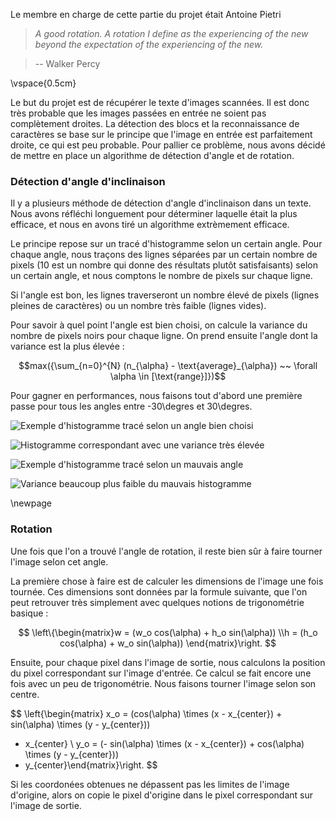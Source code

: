 Le membre en charge de cette partie du projet était Antoine Pietri

> *A good rotation. A rotation I define as the experiencing of the new beyond
> the expectation of the experiencing of the new.*

> -- Walker Percy

\vspace{0.5cm}

Le but du projet est de récupérer le texte d'images scannées. Il est donc très
probable que les images passées en entrée ne soient pas complètement droites.
La détection des blocs et la reconnaissance de caractères se base sur le
principe que l'image en entrée est parfaitement droite, ce qui est peu
probable.
Pour pallier ce problème, nous avons décidé de mettre en place un algorithme de
détection d'angle et de rotation.

### Détection d'angle d'inclinaison

Il y a plusieurs méthode de détection d'angle d'inclinaison dans un texte. Nous
avons réfléchi longuement pour déterminer laquelle était la plus efficace, et
nous en avons tiré un algorithme extrèmement efficace.

Le principe repose sur un tracé d'histogramme selon un certain angle. Pour
chaque angle, nous traçons des lignes séparées par un certain nombre de pixels
(10 est un nombre qui donne des résultats plutôt satisfaisants) selon un
certain angle, et nous comptons le nombre de pixels sur chaque ligne.

Si l'angle est bon, les lignes traverseront un nombre élevé de pixels (lignes
pleines de caractères) ou un nombre très faible (lignes vides).

Pour savoir à quel point l'angle est bien choisi, on calcule la variance du
nombre de pixels noirs pour chaque ligne. On prend ensuite l'angle dont la
variance est la plus élevée :

$$max({\sum_{n=0}^{N} (n_{\alpha} - \text{average}_{\alpha}) ~~ 
\forall \alpha \in [\text{range}]})$$

Pour gagner en performances, nous faisons tout d'abord une première passe pour
tous les angles entre -30\degres et 30\degres.

![Exemple d'histogramme tracé selon un angle bien
choisi](images/threelines2.png)

![Histogramme correspondant avec une variance très
élevée](images/threeproj.png)

![Exemple d'histogramme tracé selon un mauvais angle](images/zerolines2.png)

![Variance beaucoup plus faible du mauvais histogramme](images/zeroproj.png)


\newpage

### Rotation

Une fois que l'on a trouvé l'angle de rotation, il reste bien sûr à faire
tourner l'image selon cet angle.

La première chose à faire est de calculer les dimensions de l'image une fois
tournée. Ces dimensions sont données par la formule suivante, que l'on peut
retrouver très simplement avec quelques notions de trigonométrie basique :

$$
\left\{\begin{matrix}w = (w_o cos(\alpha) + h_o sin(\alpha))
\\h = (h_o cos(\alpha) + w_o sin(\alpha))
\end{matrix}\right.
$$

Ensuite, pour chaque pixel dans l'image de sortie, nous calculons la position
du pixel correspondant sur l'image d'entrée. Ce calcul se fait encore une fois
avec un peu de trigonométrie. Nous faisons tourner l'image selon son centre.

$$
\left\{\begin{matrix}
x_o =
(cos(\alpha) \times (x - x_{center}) +
sin(\alpha) \times (y - y_{center}))
+ x_{center} \\
y_o =
(- sin(\alpha) \times (x - x_{center}) +
cos(\alpha) \times (y - y_{center}))
+ y_{center}\end{matrix}\right.
$$

Si les coordonées obtenues ne dépassent pas les limites de l'image d'origine,
alors on copie le pixel d'origine dans le pixel correspondant sur l'image de
sortie.


